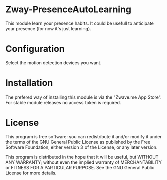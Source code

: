 # Zway-PresenceAutoLearning

This module learn your presence habits. It could be usefull to anticipate your presence (for now it's just learning).

# Configuration

Select the motion detection devices you want.

# Installation

The prefered way of installing this module is via the "Zwave.me App Store". For stable module releases no access token is required.

# License

This program is free software: you can redistribute it and/or modify
it under the terms of the GNU General Public License as published by
the Free Software Foundation, either version 3 of the License, or any 
later version.

This program is distributed in the hope that it will be useful,
but WITHOUT ANY WARRANTY; without even the implied warranty of
MERCHANTABILITY or FITNESS FOR A PARTICULAR PURPOSE. See the
GNU General Public License for more details.
